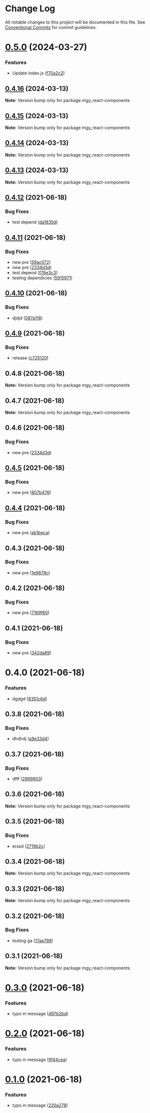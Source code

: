 # Change Log

All notable changes to this project will be documented in this file.
See [Conventional Commits](https://conventionalcommits.org) for commit guidelines.

# [0.5.0](https://github.com/trevoros/react-components/compare/mgy_react-components@0.4.16...mgy_react-components@0.5.0) (2024-03-27)


### Features

* Update index.js ([f70a2c2](https://github.com/trevoros/react-components/commit/f70a2c20e5190608ba50c40671e69fa4846caa1e))





## [0.4.16](https://github.com/trevoros/react-components/compare/mgy_react-components@0.4.15...mgy_react-components@0.4.16) (2024-03-13)

**Note:** Version bump only for package mgy_react-components





## [0.4.15](https://github.com/trevoros/react-components/compare/mgy_react-components@0.4.14...mgy_react-components@0.4.15) (2024-03-13)

**Note:** Version bump only for package mgy_react-components





## [0.4.14](https://github.com/trevoros/react-components/compare/mgy_react-components@0.4.13...mgy_react-components@0.4.14) (2024-03-13)

**Note:** Version bump only for package mgy_react-components





## [0.4.13](https://github.com/trevoros/react-components/compare/mgy_react-components@0.4.12...mgy_react-components@0.4.13) (2024-03-13)

**Note:** Version bump only for package mgy_react-components





## [0.4.12](https://github.com/trevoros/react-components/compare/mgy_react-components@0.4.11...mgy_react-components@0.4.12) (2021-06-18)


### Bug Fixes

* test depend ([da1835d](https://github.com/trevoros/react-components/commit/da1835d6f8df272be491cbf439bc5e9c204607b0))





## [0.4.11](https://github.com/trevoros/react-components/compare/mgy_react-components@0.4.10...mgy_react-components@0.4.11) (2021-06-18)


### Bug Fixes

* new pre ([59ac072](https://github.com/trevoros/react-components/commit/59ac072d1b60626811d58489e25a1e4175a6aba2))
* new pre ([2334d3d](https://github.com/trevoros/react-components/commit/2334d3db6df59ca8254d4ab20b00704fa95b88aa))
* test depend ([f78e3c3](https://github.com/trevoros/react-components/commit/f78e3c3ac20d7772f670f27a381363fb5e76e0cd))
* testing dependicies ([5915971](https://github.com/trevoros/react-components/commit/5915971845cabb11584eacd86e71dc99d49f2871))





## [0.4.10](https://github.com/trevoros/react-components/compare/mgy_react-components@0.4.9...mgy_react-components@0.4.10) (2021-06-18)


### Bug Fixes

* djdjd ([087a118](https://github.com/trevoros/react-components/commit/087a1184afc0c2a9ff529b292c5a243065aeffbf))





## [0.4.9](https://github.com/trevoros/react-components/compare/mgy_react-components@0.4.8...mgy_react-components@0.4.9) (2021-06-18)


### Bug Fixes

* release ([c725120](https://github.com/trevoros/react-components/commit/c7251207640471ce0be6ceeef5d988c2904ce8be))





## 0.4.8 (2021-06-18)

**Note:** Version bump only for package mgy_react-components





## 0.4.7 (2021-06-18)

**Note:** Version bump only for package mgy_react-components





## 0.4.6 (2021-06-18)


### Bug Fixes

* new pre ([2334d3d](https://github.com/trevoros/react-components/commit/2334d3db6df59ca8254d4ab20b00704fa95b88aa))





## [0.4.5](https://github.com/trevoros/react-components/compare/mgy_react-components@0.4.4...mgy_react-components@0.4.5) (2021-06-18)


### Bug Fixes

* new pre ([807b476](https://github.com/trevoros/react-components/commit/807b476428dc4bf0a18907b1cdf729a6a0e6727e))





## [0.4.4](https://github.com/trevoros/react-components/compare/mgy_react-components@0.4.3...mgy_react-components@0.4.4) (2021-06-18)


### Bug Fixes

* new pre ([ab1beca](https://github.com/trevoros/react-components/commit/ab1becac49b4c764576d43e2de2c7e775ff261ec))





## 0.4.3 (2021-06-18)


### Bug Fixes

* new pre ([1e9878c](https://github.com/trevoros/react-components/commit/1e9878cde409dc6fe9d0a3e42394d5a56d733f8c))





## 0.4.2 (2021-06-18)


### Bug Fixes

* new pre ([7169f60](https://github.com/trevoros/react-components/commit/7169f60f6498117c256ef0dfe70989cbd3391c27))





## 0.4.1 (2021-06-18)


### Bug Fixes

* new pre ([342da89](https://github.com/trevoros/react-components/commit/342da89a678c3d9561733fe2d4a2831c18ce86a0))





# 0.4.0 (2021-06-18)


### Features

* dgdgd ([8351c6d](https://github.com/trevoros/react-components/commit/8351c6d8f5454f7e0fe70a51ba4ef6cd93620514))





## 0.3.8 (2021-06-18)


### Bug Fixes

* dhdhdj ([a9e33d4](https://github.com/trevoros/react-components/commit/a9e33d4782821190fcdbeac33d5b11fe526ac4a8))





## 0.3.7 (2021-06-18)


### Bug Fixes

* dfff ([2999903](https://github.com/trevoros/react-components/commit/299990304d22f22159d84b7516c373d93bf21a91))





## 0.3.6 (2021-06-18)

**Note:** Version bump only for package mgy_react-components





## 0.3.5 (2021-06-18)


### Bug Fixes

* erssd ([2719b2c](https://github.com/trevoros/react-components/commit/2719b2ce599e58ffeea32c55081026405a874d8a))





## 0.3.4 (2021-06-18)

**Note:** Version bump only for package mgy_react-components





## 0.3.3 (2021-06-18)

**Note:** Version bump only for package mgy_react-components





## 0.3.2 (2021-06-18)


### Bug Fixes

* testing ga ([17ae798](https://github.com/trevoros/react-components/commit/17ae798bb50371c7c0721c605f326526227315c7))





## 0.3.1 (2021-06-18)

**Note:** Version bump only for package mgy_react-components





# [0.3.0](https://github.com/trevoros/react-components/compare/mgy_react-components@0.2.0...mgy_react-components@0.3.0) (2021-06-18)


### Features

* typo in message ([497b2bd](https://github.com/trevoros/react-components/commit/497b2bd9e968515c828a1110a0729d70dffdf88d))





# [0.2.0](https://github.com/trevoros/react-components/compare/mgy_react-components@0.1.0...mgy_react-components@0.2.0) (2021-06-18)


### Features

* typo in message ([9f44cea](https://github.com/trevoros/react-components/commit/9f44ceaf233736264d78b60b968a5e3244980438))





# [0.1.0](https://github.com/trevoros/react-components/compare/mgy_react-components@0.0.4...mgy_react-components@0.1.0) (2021-06-18)


### Features

* typo in message ([220a278](https://github.com/trevoros/react-components/commit/220a278d416ec7517ed8e0dd2ea2743c5a895807))
